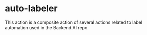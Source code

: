 # auto-labeler

This action is a composite action of several actions related to label automation used in the Backend.AI repo.
